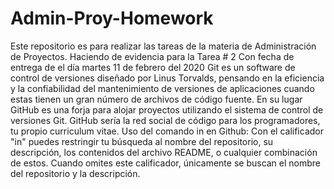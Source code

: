 # Admin-Proy-Homework
Este repositorio es para realizar las tareas de la materia de Administración de Proyectos. 
Haciendo de evidencia para la Tarea # 2 
Con fecha de entrega de el día martes 11 de febrero del 2020
Git es un software de control de versiones diseñado por Linus Torvalds, pensando en la eficiencia y la confiabilidad del mantenimiento de versiones de aplicaciones cuando estas tienen un gran número de archivos de código fuente. 
En su lugar GitHub es una forja para alojar proyectos utilizando el sistema de control de versiones Git. GitHub sería la red social de código para los programadores, tu propio curriculum vitae.
Uso del comando in en Github:
Con el calificador "in" puedes restringir tu búsqueda al nombre del repositorio, su descripción, los contenidos del archivo README, o cualquier combinación de estos. Cuando omites este calificador, únicamente se buscan el nombre del repositorio y la descripción.
